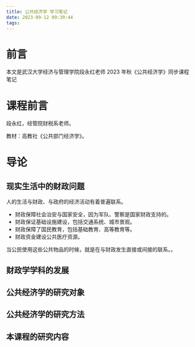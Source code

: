 ```yaml
---
title: 公共经济学 学习笔记
date: 2023-09-12 09:39:44
tags:
---
```


# 前言

本文是武汉大学经济与管理学院段永红老师 2023 年秋《公共经济学》同步课程笔记

# 课程前言

段永红，经管院财税系老师。

教材：高教社《公共部门经济学》。

# 导论

## 现实生活中的财政问题

人的生活与财政、与政府的经济活动有着普遍联系。

- 财政保障社会治安与国家安全，因为军队、警察是国家财政支持的。
- 财政保证基础设施建设，包括交通系统、城市景观。
- 财政保障了国民教育，包括基础教育、高等教育等。
- 财政资金建设公共医疗资源。

当公民使用这些公共物品的时候，就是在与财政发生直接或间接的联系。。

## 财政学学科的发展

## 公共经济学的研究对象

## 公共经济学的研究方法

## 本课程的研究内容